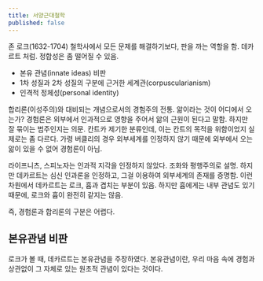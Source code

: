 ```yaml
---
title: 서양근대철학
published: false
---
```


존 로크(1632-1704)
철학사에서 모든 문제를 해결하기보다, 판을 까는 역할을 함. 데카르트 처럼. 정합성은 좀 떨어질 수 있음.

- 본유 관념(innate ideas) 비판
- 1차 성질과 2차 성질의 구분에 근거한 세계관(corpuscularianism)
- 인격적 정체성(personal identity)

합리론(이성주의)와 대비되는 개념으로서의 경험주의 전통.
앎이라는 것이 어디에서 오는가? 경험론은 외부에서 인과적으로 영향을 주어서 앎의 근원이 된다고 말함.
하지만 잘 묶이는 범주인지는 의문. 칸트카 제기한 분류인데, 이는 칸트의 목적을 위함이었지 실제로는 좀 다르다.
가령 버클리의 경우 외부세계를 인정하지 않기 때문에 외부에서 오는 앎이 있을 수 없어 경험론이 아님.

라이프니츠, 스피노자는 인과적 지각을 인정하지 않았다. 조화와 평행주의로 설명.
하지만 데카르트는 심신 인과론을 인정하고, 그걸 이용하여 외부세계의 존재를 증명함.
이런 차원에서 데카르트는 로크, 흄과 겹치는 부분이 있음.
하지만 흄에게는 내부 관념도 있기 때문에, 로크와 흄이 완전히 같지는 않음.

즉, 경험론과 합리론의 구분은 어렵다.

## 본유관념 비판

로크가 볼 때, 데카르트는 본유관념을 주장하였다.
본유관념이란, 우리 마음 속에 경험과 상관없이 그 자체로 있는 원초적 관념이 있다는 것이다.
